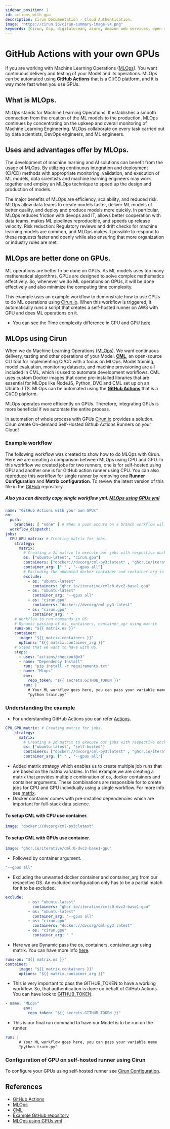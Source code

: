 ```yaml
---
sidebar_position: 1
id: actions_with_gpu
description: Cirun Documentation - Cloud Authentication.
image: "https://cirun.io/cirun-summary-image-v4.png"
keywords: [Cirun, Gcp, digitalocean, azure, Amazon web services, open stack, Authentication, Oracle]
---
```

# GitHub Actions with your own GPUs

If you are working with Machine Learning Operations ([MLOps](https://ml-ops.org/)). You want continuous delivery and testing of your Model and its operations. MLOps can be automated using **[GitHub Actions](https://docs.github.com/en/actions)** that is a CI/CD platform, and it is way more fast when you use GPUs.
## What is MLOps.
MLOps stands for Machine Learning Operations. It establishes a smooth connection from the creation of the ML models to the production. MLOps continues by concentrating on the upkeep and overall monitoring of Machine Learning Engineering. MLOps collaborate on every task carried out by data scientists, DevOps engineers, and ML engineers.

## Uses and advantages offer by MLOps.

The development of machine learning and AI solutions can benefit from the usage of MLOps. By utilizing continuous integration and deployment (CI/CD) methods with appropriate monitoring, validation, and execution of ML models, data scientists and machine learning engineers may work together and employ an MLOps technique to speed up the design and production of models.

The major benefits of MLOps are efficiency, scalability, and reduced risk. MLOps allow data teams to create models faster, deliver ML models of better quality, and deploy and produce models more quickly. In particular, MLOps reduces friction with devops and IT, allows better cooperation with data teams, makes ML pipelines reproducible, and speeds up release velocity. Risk reduction: Regulatory reviews and drift checks for machine learning models are common, and MLOps makes it possible to respond to these requests faster and openly while also ensuring that more organization or industry rules are met.

## MLOps are better done on GPUs.
ML operations are better to be done on GPUs. As ML models uses too many mathematical algorithms, GPUs are designed to solve complex mathematics effectively. So, whenever we do ML operations on GPUs, it will be done effectively and also minimize the computing time complexity.

This example uses an example workflow to demonstrate how to use GPUs to do ML operations using [Cirun.io](https://cirun.io/). When this workflow is triggered, it automatically runs a script that creates a self-hosted runner on AWS with GPU and does ML operations on it.

- You can see the Time complexity difference in CPU and GPU [here](https://github.com/vishal9629/MLops_with_Cirun/actions/runs/3452191297/usage)


## MLOps using Cirun

When we do Machine Learning Operations ([MLOps](https://ml-ops.org/)). We want continuous delivery, testing and other operations of your Model. **[CML](https://github.com/iterative/cml#getting-started)**, an open-source CLI tool for implementing CI/CD with a focus on MLOps. Model training, model evaluation, monitoring datasets, and machine provisioning are all included in CML, which is used to automate development workflows. 
CML uses custom Docker images that come pre-installed libraries that are essential for MLOps like NodeJS, Python, DVC and CML set up on an Ubuntu LTS. MLOps can be automated using the **[GitHub Actions](https://docs.github.com/en/actions)** that is a CI/CD platform.

MLOps operates more efficiently on GPUs. Therefore, integrating GPUs is more beneficial if we automate the entire process.

In automation of whole process with GPUs [Cirun.io](https://cirun.io/) provides a solution. Cirun create On-demand Self-Hosted Github Actions Runners on your Cloud!

### Example workflow

The following workflow was created to show how to do MLOps with Cirun. Here we are creating a comparison between MLOps using CPU and GPU. In this workflow we created jobs for two runners, one is for self-hosted using GPU and another one is for GitHub action runner using CPU. You can also reproduce this workflow for single runner by removing one **Runner Configuration** and **Matrix configuration**. To review the latest version of this file in the [GitHub](https://github.com/vishal9629/MLops_with_Cirun/tree/new-example-2/.github/workflows) repository.

##### Also you can directly copy single workflow yml. [MLOps using GPUs yml](https://github.com/vishal9629/MLops_with_Cirun/blob/new-example-2/.github/workflows/MLOps-gpu.yml)


```yml
name: "GitHub Actions with your own GPUs"
on: 
  push:
    branches: [ "none" ] # When a push occurs on a branch workflow will trigger on your desired branch.
  workflow_dispatch: 
jobs:
  CPU_GPU_matrix: # Creating matrix for jobs.
    strategy:
      matrix:
        # Creating a 2d matrix to execute our jobs with respective docker containers.
        os: ["ubuntu-latest", "cirun.gpu"] 
        containers: ["docker://dvcorg/cml-py3:latest" , "ghcr.io/iterative/cml:0-dvc2-base1-gpu" ]
        container_arg: [" " , "--gpus all"]
        # Excluding the unwanted docker container and container_arg in our respective OS.
        exclude:
          - os: "ubuntu-latest"
            containers: "ghcr.io/iterative/cml:0-dvc2-base1-gpu"
          - os: "ubuntu-latest"
            container_arg: "--gpus all"
          - os: "cirun.gpu"
            containers: "docker://dvcorg/cml-py3:latest"
          - os: "cirun.gpu"
            container_arg: " "
    # Workflow to run commands in OS.
    # Dynamic passing of os, containers, container_agr using matrix 
    runs-on: "${{ matrix.os }}" 
    container:
      image: "${{ matrix.containers }}"
      options: "${{ matrix.container_arg }}"
    # Steps that we want to have with OS.
    steps:
      - uses: "actions/checkout@v3"
      - name: "Dependency Install"
        run: "pip install -r requirements.txt"
      - name: "MLops"
        env:
          repo_token: "${{ secrets.GITHUB_TOKEN }}"
        run: |
          # Your ML workflow goes here, you can pass your variable name
          "python train.py"
```

### Understanding the example
- For understanding GitHub Actions you can refer [Actions](https://docs.github.com/en/actions).
```yml
CPU_GPU_matrix: # Creating matrix for jobs.
    strategy:
      matrix:
        # Creating a 2d matrix to execute our jobs with respective docker containers.
        os: ["ubuntu-latest", "self-hosted"] 
        containers: ["docker://dvcorg/cml-py3:latest" , "ghcr.io/iterative/cml:0-dvc2-base1-gpu" ]
        container_arg: [" " , "--gpus all"]
```
- Added matrix strategy which enables us to create multiple job runs that are based on the matrix variables. In this example we are creating a matrix that provides multiple combination of os, docker containers and container arguments. These combinations are responsible for to create jobs for CPU and GPU individually using a single workflow. For more info see [matrix](https://docs.github.com/en/actions/using-jobs/using-a-matrix-for-your-jobs).
- Docker container comes with pre-installed dependencies which are important for full-stack data science.
#### To setup CML with CPU use container.
```yml
image: "docker://dvcorg/cml-py3:latest"
```
#### To setup CML with GPUs use container.
```yml
image: "ghcr.io/iterative/cml:0-dvc2-base1-gpu"
```
- Followed by container argument.
```yml
"--gpus all"
```
- Excluding the unwanted docker container and container_arg from our respective OS. An excluded configuration only has to be a partial match for it to be excluded.

```yml
exclude:
          - os: "ubuntu-latest"
            containers: "ghcr.io/iterative/cml:0-dvc2-base1-gpu"
          - os: "ubuntu-latest"
            container_arg: "--gpus all"
          - os: "cirun.gpu"
            containers: "docker://dvcorg/cml-py3:latest"
          - os: "cirun.gpu"
            container_arg: " "
```
- Here we are Dynamic pass the os, containers, container_agr using matrix. You can have more info [here](https://docs.github.com/en/actions/using-jobs/running-jobs-in-a-container).

```yml
runs-on: "${{ matrix.os }}" 
container:
      image: "${{ matrix.containers }}"
      options: "${{ matrix.container_arg }}"
```
- This is very important to pass the GITHUB_TOKEN to have a working workflow. So, that authentication is done on behalf of GitHub Actions. You can have look to [GITHUB_TOKEN](https://docs.github.com/en/authentication/keeping-your-account-and-data-secure/creating-a-personal-access-token).
```yml
- name: "MLops"
        env:
          repo_token: "${{ secrets.GITHUB_TOKEN }}"
```
- This is our final run command to have our Model is to be run on the runner.

```yml
run: |
      # Your ML workflow goes here, you can pass your variable name
      "python train.py"
```
### Configuration of GPU on self-hosted runner using Cirun

To configure your GPUs using self-hosted runner see [Cirun Configuration](https://docs.cirun.io/reference/yaml#gpu-gpu).

## References
- [GitHub Actions](https://docs.github.com/en/actions)
- [MLOps](https://ml-ops.org/)
- [CML](https://cml.dev/)
- [Example GitHub repository](https://github.com/vishal9629/MLops_with_Cirun/tree/new-example-2)
- [MLOps using GPUs yml](https://github.com/vishal9629/MLops_with_Cirun/blob/new-example-2/.github/workflows/MLOps-gpu.yml)